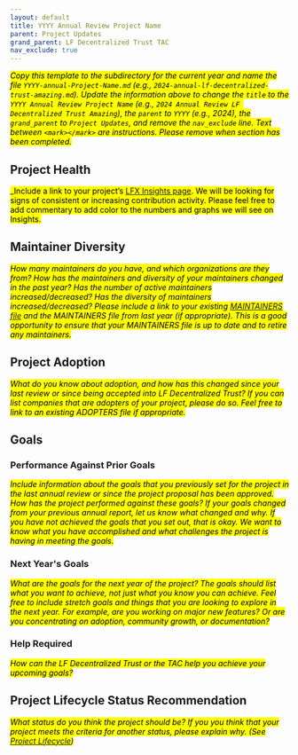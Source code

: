 ```yaml
---
layout: default
title: YYYY Annual Review Project Name
parent: Project Updates
grand_parent: LF Decentralized Trust TAC
nav_exclude: true
---
```


<mark>_Copy this template to the subdirectory for the current year and name the file `YYYY-annual-Project-Name.md` (e.g., `2024-annual-lf-decentralized-trust-amazing.md`). Update the information above to change the `title` to the `YYYY Annual Review Project Name` (e.g., `2024 Annual Review LF Decentralized Trust Amazing`), the `parent` to `YYYY` (e.g., 2024), the `grand_parent` to `Project Updates`, and remove the `nav_exclude` line. Text between `<mark></mark>` are instructions. Please remove when section has been completed._
</mark>

## Project Health

<mark>_Include a link to your project’s [LFX Insights page](https://insights-v2.lfx.linuxfoundation.org/projects). We will be looking for signs of consistent or increasing contribution activity. Please feel free to add commentary to add color to the numbers and graphs we will see on Insights.
</mark>

## Maintainer Diversity

<mark>_How many maintainers do you have, and which organizations are they from? How has the maintainers and diversity of your maintainers changed in the past year? Has the number of active maintainers increased/decreased? Has the diversity of maintainers increased/decreased? Please include a link to your existing [MAINTAINERS file](../governing-documents/MAINTAINERS-file.md) and the MAINTAINERS file from last year (if appropriate). This is a good opportunity to ensure that your MAINTAINERS file is up to date and to retire any maintainers._
</mark>

## Project Adoption

<mark>_What do you know about adoption, and how has this changed since your last review or since being accepted into LF Decentralized Trust? If you can list companies that are adopters of your project, please do so. Feel free to link to an existing ADOPTERS file if appropriate._
</mark>

## Goals

### Performance Against Prior Goals

<mark>_Include information about the goals that you previously set for the project in the last annual review or since the project proposal has been approved. How has the project performed against these goals? If your goals changed from your previous annual report, let us know what changed and why. If you have not achieved the goals that you set out, that is okay. We want to know what you have accomplished and what challenges the project is having in meeting the goals._
</mark>

### Next Year's Goals

<mark>_What are the goals for the next year of the project? The goals should list what you want to achieve, not just what you know you can achieve. Feel free to include stretch goals and things that you are looking to explore in the next year. For example, are you working on major new features? Or are you concentrating on adoption, community growth, or documentation?_
</mark>

### Help Required

<mark>_How can the LF Decentralized Trust or the TAC help you achieve your upcoming goals?_
</mark>

## Project Lifecycle Status Recommendation

<mark>_What status do you think the project should be? If you you think that your project meets the criteria for another status, please explain why. (See [Project Lifecycle](../governing-documents/project-lifecycle.md))_

</mark>
